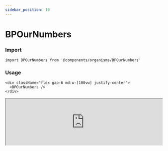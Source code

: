 ```yaml
---
sidebar_position: 10
---
```


#  BPOurNumbers

### Import

```tsx
import BPOurNumbers from '@components/organisms/BPOurNumbers'
```

### Usage 

```tsx
<div className="flex gap-6 md:w-[100vw] justify-center">
  <BPOurNumbers />
</div>
```

<iframe width="100%" heigh="500px" src="https://ui-kit.blue-panda.dev/iframe.html?args=&id=organisms-bpournumbers--basic&viewMode=story" />



Check more colors, statuses and styles at: 
<img src={'/img/sb.png'} alt="Storybook" style={{width: '15px'}} />

https://ui-kit.blue-panda.dev/?path=/story/organisms-bpournumbers--basic